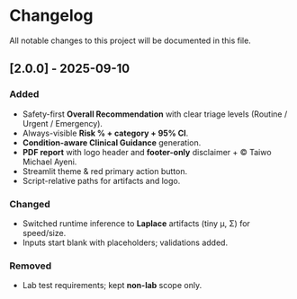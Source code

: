 # Changelog

All notable changes to this project will be documented in this file.

## [2.0.0] - 2025-09-10
### Added
- Safety-first **Overall Recommendation** with clear triage levels (Routine / Urgent / Emergency).
- Always-visible **Risk % + category + 95% CI**.
- **Condition-aware Clinical Guidance** generation.
- **PDF report** with logo header and **footer-only** disclaimer + © Taiwo Michael Ayeni.
- Streamlit theme & red primary action button.
- Script-relative paths for artifacts and logo.

### Changed
- Switched runtime inference to **Laplace** artifacts (tiny μ, Σ) for speed/size.
- Inputs start blank with placeholders; validations added.

### Removed
- Lab test requirements; kept **non-lab** scope only.
